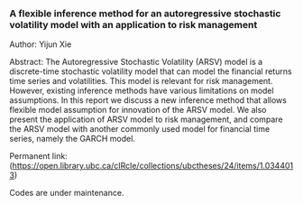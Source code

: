 ### A flexible inference method for an autoregressive stochastic volatility model with an application to risk management

Author: Yijun Xie

Abstract: The Autoregressive Stochastic Volatility (ARSV) model is a discrete-time stochastic volatility model that can model the financial returns time series and volatilities. This model is relevant for risk management. However, existing inference methods have various limitations on model assumptions. In this report we discuss a new inference method that allows flexible model assumption for innovation of the ARSV model. We also present the application of ARSV model to risk management, and compare the ARSV model with another commonly used model for financial time series, namely the GARCH model.

Permanent link: (https://open.library.ubc.ca/cIRcle/collections/ubctheses/24/items/1.0344013)

Codes are under maintenance.
